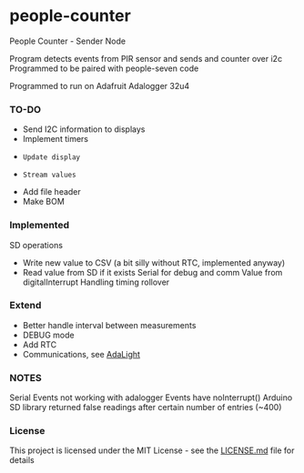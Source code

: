   # people-counter

  People Counter - Sender Node

  Program detects events from PIR sensor and sends and counter over i2c
  Programmed to be paired with people-seven code

  Programmed to run on Adafruit Adalogger 32u4


  ### TO-DO

  * Send I2C information to displays
  * Implement timers
  *     Update display
  *     Stream values
  * Add file header
  * Make BOM

  ### Implemented

  SD operations
  * Write new value to CSV (a bit silly without RTC, implemented anyway)
  * Read value from SD if it exists
  Serial for debug and comm
  Value from digitalInterrupt
  Handling timing rollover

  ### Extend

  * Better handle interval between measurements
  * DEBUG mode
  * Add RTC
  * Communications, see [AdaLight](https://github.com/adafruit/Adalight/blob/master/Arduino/LEDstream/LEDstream.pde)

  ### NOTES

  Serial Events not working with adalogger
  Events have noInterrupt()
  Arduino SD library returned false readings after certain number of entries (~400)

  ### License

  This project is licensed under the MIT License - see the [LICENSE.md](LICENSE.md) file for details
